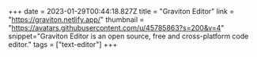 +++
date = 2023-01-29T00:44:18.827Z
title = "Graviton Editor"
link = "https://graviton.netlify.app/"
thumbnail = "https://avatars.githubusercontent.com/u/45785863?s=200&v=4"
snippet="Graviton Editor is an open source, free and cross-platform code editor."
tags = ["text-editor"]
+++
